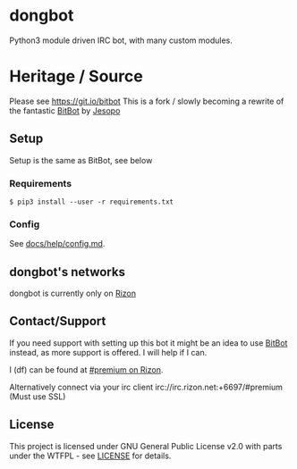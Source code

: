 # dongbot
Python3 module driven IRC bot, with many custom modules.

# Heritage / Source
Please see https://git.io/bitbot
This is a fork / slowly becoming a rewrite of the fantastic [BitBot](https://git.io/bitbot) by [Jesopo](https://github.com/jesopo)

## Setup
Setup is the same as BitBot, see below

### Requirements
`$ pip3 install --user -r requirements.txt`

### Config
See [docs/help/config.md](docs/help/config.md).

## dongbot's networks
dongbot is currently only on [Rizon](https://www.rizon.net/)

## Contact/Support
If you need support with setting up this bot it might be an idea to use [BitBot](https://git.io/bitbot) instead, as more support is offered. I will help if I can.

I (df) can be found at [#premium on Rizon](https://qchat.rizon.net/?channels=premium).

Alternatively connect via your irc client irc://irc.rizon.net:+6697/#premium (Must use SSL)

## License
This project is licensed under GNU General Public License v2.0 with parts under the WTFPL - see [LICENSE](LICENSE) for details.
